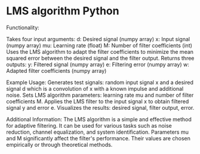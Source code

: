 # LMS algorithm Python

Functionality:

Takes four input arguments:
d: Desired signal (numpy array)
x: Input signal (numpy array)
mu: Learning rate (float)
M: Number of filter coefficients (int)
Uses the LMS algorithm to adapt the filter coefficients to minimize the mean squared error between the desired signal and the filter output.
Returns three outputs:
y: Filtered signal (numpy array)
e: Filtering error (numpy array)
w: Adapted filter coefficients (numpy array)

Example Usage:
Generates test signals: random input signal x and a desired signal d which is a convolution of x with a known impulse and additional noise.
Sets LMS algorithm parameters: learning rate mu and number of filter coefficients M.
Applies the LMS filter to the input signal x to obtain filtered signal y and error e.
Visualizes the results: desired signal, filter output, error.

Additional Information:
The LMS algorithm is a simple and effective method for adaptive filtering.
It can be used for various tasks such as noise reduction, channel equalization, and system identification.
Parameters mu and M significantly affect the filter's performance. Their values are chosen empirically or through theoretical methods.
